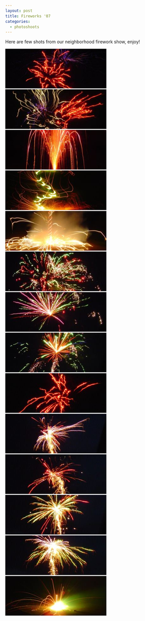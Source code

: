 ```yaml
---
layout: post
title: Fireworks '07
categories:
  - photoshoots
---
```

Here are few shots from our neighborhood firework show, enjoy!

<a rel="fireworks" class="lightbox" href="/images/posts/2007-07-04/DSC07549.JPG">
	<img src="/images/posts/2007-07-04/DSC07549-small.JPG" /></a>
<a rel="fireworks" class="lightbox" href="/images/posts/2007-07-04/DSC07550.JPG">
	<img src="/images/posts/2007-07-04/DSC07550-small.JPG" /></a>
<a rel="fireworks" class="lightbox" href="/images/posts/2007-07-04/DSC07552.JPG">
	<img src="/images/posts/2007-07-04/DSC07552-small.JPG" /></a>
<a rel="fireworks" class="lightbox" href="/images/posts/2007-07-04/DSC07559.JPG">
	<img src="/images/posts/2007-07-04/DSC07559-small.JPG" /></a>
<a rel="fireworks" class="lightbox" href="/images/posts/2007-07-04/DSC07538.JPG">
	<img src="/images/posts/2007-07-04/DSC07538-small.JPG" /></a>
<a rel="fireworks" class="lightbox" href="/images/posts/2007-07-04/DSC07539.JPG">
	<img src="/images/posts/2007-07-04/DSC07539-small.JPG" /></a>
<a rel="fireworks" class="lightbox" href="/images/posts/2007-07-04/DSC07540.JPG">
	<img src="/images/posts/2007-07-04/DSC07540-small.JPG" /></a>
<a rel="fireworks" class="lightbox" href="/images/posts/2007-07-04/DSC07541.JPG">
	<img src="/images/posts/2007-07-04/DSC07541-small.JPG" /></a>
<a rel="fireworks" class="lightbox" href="/images/posts/2007-07-04/DSC07548.JPG">
	<img src="/images/posts/2007-07-04/DSC07548-small.JPG" /></a>
<a rel="fireworks" class="lightbox" href="/images/posts/2007-07-04/DSC07531.JPG">
	<img src="/images/posts/2007-07-04/DSC07531-small.JPG" /></a>
<a rel="fireworks" class="lightbox" href="/images/posts/2007-07-04/DSC07532.JPG">
	<img src="/images/posts/2007-07-04/DSC07532-small.JPG" /></a>
<a rel="fireworks" class="lightbox" href="/images/posts/2007-07-04/DSC07533.JPG">
	<img src="/images/posts/2007-07-04/DSC07533-small.JPG" /></a>
<a rel="fireworks" class="lightbox" href="/images/posts/2007-07-04/DSC07534.JPG">
	<img src="/images/posts/2007-07-04/DSC07534-small.JPG" /></a>
<a rel="fireworks" class="lightbox" href="/images/posts/2007-07-04/DSC07535.JPG">
	<img src="/images/posts/2007-07-04/DSC07535-small.JPG" /></a>